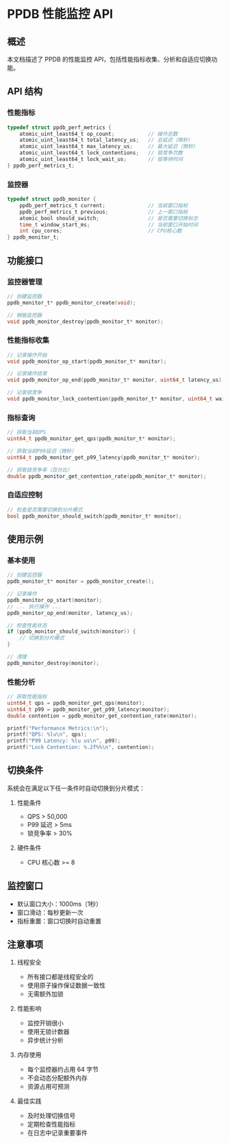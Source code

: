 # PPDB 性能监控 API

## 概述
本文档描述了 PPDB 的性能监控 API，包括性能指标收集、分析和自适应切换功能。

## API 结构

### 性能指标
```c
typedef struct ppdb_perf_metrics {
    atomic_uint_least64_t op_count;           // 操作总数
    atomic_uint_least64_t total_latency_us;   // 总延迟（微秒）
    atomic_uint_least64_t max_latency_us;     // 最大延迟（微秒）
    atomic_uint_least64_t lock_contentions;   // 锁竞争次数
    atomic_uint_least64_t lock_wait_us;       // 锁等待时间
} ppdb_perf_metrics_t;
```

### 监控器
```c
typedef struct ppdb_monitor {
    ppdb_perf_metrics_t current;              // 当前窗口指标
    ppdb_perf_metrics_t previous;             // 上一窗口指标
    atomic_bool should_switch;                // 是否需要切换标志
    time_t window_start_ms;                   // 当前窗口开始时间
    int cpu_cores;                            // CPU核心数
} ppdb_monitor_t;
```

## 功能接口

### 监控器管理
```c
// 创建监控器
ppdb_monitor_t* ppdb_monitor_create(void);

// 销毁监控器
void ppdb_monitor_destroy(ppdb_monitor_t* monitor);
```

### 性能指标收集
```c
// 记录操作开始
void ppdb_monitor_op_start(ppdb_monitor_t* monitor);

// 记录操作结束
void ppdb_monitor_op_end(ppdb_monitor_t* monitor, uint64_t latency_us);

// 记录锁竞争
void ppdb_monitor_lock_contention(ppdb_monitor_t* monitor, uint64_t wait_us);
```

### 指标查询
```c
// 获取当前QPS
uint64_t ppdb_monitor_get_qps(ppdb_monitor_t* monitor);

// 获取当前P99延迟（微秒）
uint64_t ppdb_monitor_get_p99_latency(ppdb_monitor_t* monitor);

// 获取锁竞争率（百分比）
double ppdb_monitor_get_contention_rate(ppdb_monitor_t* monitor);
```

### 自适应控制
```c
// 检查是否需要切换到分片模式
bool ppdb_monitor_should_switch(ppdb_monitor_t* monitor);
```

## 使用示例

### 基本使用
```c
// 创建监控器
ppdb_monitor_t* monitor = ppdb_monitor_create();

// 记录操作
ppdb_monitor_op_start(monitor);
// ... 执行操作 ...
ppdb_monitor_op_end(monitor, latency_us);

// 检查性能状态
if (ppdb_monitor_should_switch(monitor)) {
    // 切换到分片模式
}

// 清理
ppdb_monitor_destroy(monitor);
```

### 性能分析
```c
// 获取性能指标
uint64_t qps = ppdb_monitor_get_qps(monitor);
uint64_t p99 = ppdb_monitor_get_p99_latency(monitor);
double contention = ppdb_monitor_get_contention_rate(monitor);

printf("Performance Metrics:\n");
printf("QPS: %lu\n", qps);
printf("P99 Latency: %lu us\n", p99);
printf("Lock Contention: %.2f%%\n", contention);
```

## 切换条件

系统会在满足以下任一条件时自动切换到分片模式：

1. 性能条件
   - QPS > 50,000
   - P99 延迟 > 5ms
   - 锁竞争率 > 30%

2. 硬件条件
   - CPU 核心数 >= 8

## 监控窗口

- 默认窗口大小：1000ms（1秒）
- 窗口滑动：每秒更新一次
- 指标重置：窗口切换时自动重置

## 注意事项

1. 线程安全
   - 所有接口都是线程安全的
   - 使用原子操作保证数据一致性
   - 无需额外加锁

2. 性能影响
   - 监控开销很小
   - 使用无锁计数器
   - 异步统计分析

3. 内存使用
   - 每个监控器约占用 64 字节
   - 不会动态分配额外内存
   - 资源占用可预测

4. 最佳实践
   - 及时处理切换信号
   - 定期检查性能指标
   - 在日志中记录重要事件
